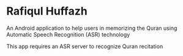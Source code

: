 # Rafiqul Huffazh
An Android application to help users in memorizing the Quran using Automatic Speech Recognition (ASR) technology

This app requires an ASR server to recognize Quran recitation